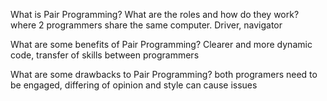 What is Pair Programming? What are the roles and how do they work?
where 2 programmers share the same computer. Driver, navigator

What are some benefits of Pair Programming?
Clearer and more dynamic code, transfer of skills between programmers

What are some drawbacks to Pair Programming?
both programers need to be engaged, differing of opinion and style can cause issues